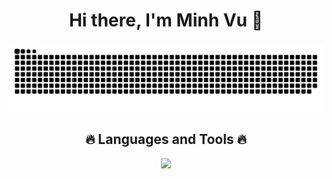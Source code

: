 <h1 align="center" >Hi there, I'm Minh Vu 👋</h1>

<div align="center" >
  <img src="https://github.com/Codebutproblem/Codebutproblem/blob/output/github-contribution-grid-snake-dark.svg">
</div>

<div align="center" >
  <h2>🔥 Languages and Tools 🔥</h2>

  <img src="https://skillicons.dev/icons?i=nodejs,nest,react,js,ts,java,python,html,css,tailwind" >
</div>
